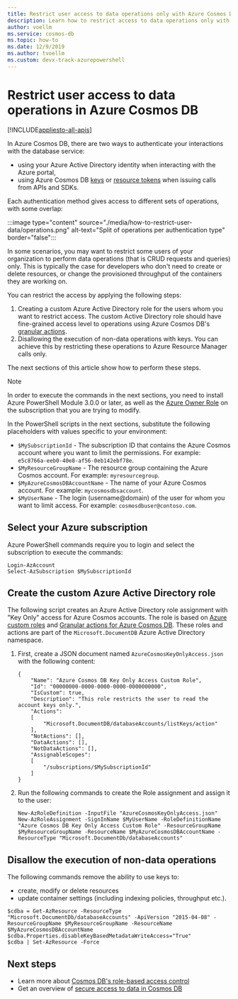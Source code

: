 ```yaml
---
title: Restrict user access to data operations only with Azure Cosmos DB
description: Learn how to restrict access to data operations only with Azure Cosmos DB
author: voellm
ms.service: cosmos-db
ms.topic: how-to
ms.date: 12/9/2019
ms.author: tvoellm 
ms.custom: devx-track-azurepowershell
---
```


# Restrict user access to data operations in Azure Cosmos DB
[!INCLUDE[appliesto-all-apis](includes/appliesto-all-apis.md)]

In Azure Cosmos DB, there are two ways to authenticate your interactions with the database service:

- using your Azure Active Directory identity when interacting with the Azure portal,
- using Azure Cosmos DB [keys](database-security.md#primary-keys) or [resource tokens](secure-access-to-data.md#resource-tokens) when issuing calls from APIs and SDKs.

Each authentication method gives access to different sets of operations, with some overlap:

:::image type="content" source="./media/how-to-restrict-user-data/operations.png" alt-text="Split of operations per authentication type" border="false":::

In some scenarios, you may want to restrict some users of your organization to perform data operations (that is CRUD requests and queries) only. This is typically the case for developers who don't need to create or delete resources, or change the provisioned throughput of the containers they are working on.

You can restrict the access by applying the following steps:
1. Creating a custom Azure Active Directory role for the users whom you want to restrict access. The custom Active Directory role should have fine-grained access level to operations using Azure Cosmos DB's [granular actions](../role-based-access-control/resource-provider-operations.md#microsoftdocumentdb).
1. Disallowing the execution of non-data operations with keys. You can achieve this by restricting these operations to Azure Resource Manager calls only.

The next sections of this article show how to perform these steps.

> [!NOTE]
> In order to execute the commands in the next sections, you need to install Azure PowerShell Module 3.0.0 or later, as well as the [Azure Owner Role](../role-based-access-control/built-in-roles.md#owner) on the subscription that you are trying to modify.

In the PowerShell scripts in the next sections, substitute the following placeholders with values specific to your environment:
- `$MySubscriptionId` - The subscription ID that contains the Azure Cosmos account where you want to limit the permissions. For example: `e5c8766a-eeb0-40e8-af56-0eb142ebf78e`.
- `$MyResourceGroupName` - The resource group containing the Azure Cosmos account. For example: `myresourcegroup`.
- `$MyAzureCosmosDBAccountName` - The name of your Azure Cosmos account. For example: `mycosmosdbsaccount`.
- `$MyUserName` - The login (username@domain) of the user for whom you want to limit access. For example: `cosmosdbuser@contoso.com`.

## Select your Azure subscription

Azure PowerShell commands require you to login and select the subscription to execute the commands:

```azurepowershell
Login-AzAccount
Select-AzSubscription $MySubscriptionId
```

## Create the custom Azure Active Directory role

The following script creates an Azure Active Directory role assignment with "Key Only" access for Azure Cosmos accounts. The role is based on [Azure custom roles](../role-based-access-control/custom-roles.md) and [Granular actions for Azure Cosmos DB](../role-based-access-control/resource-provider-operations.md#microsoftdocumentdb). These roles and actions are part of the `Microsoft.DocumentDB` Azure Active Directory namespace.

1. First, create a JSON document named `AzureCosmosKeyOnlyAccess.json` with the following content:

    ```
    {
        "Name": "Azure Cosmos DB Key Only Access Custom Role",
        "Id": "00000000-0000-0000-0000-0000000000",
        "IsCustom": true,
        "Description": "This role restricts the user to read the account keys only.",
        "Actions":
        [
            "Microsoft.DocumentDB/databaseAccounts/listKeys/action"
        ],
        "NotActions": [],
        "DataActions": [],
        "NotDataActions": [],
        "AssignableScopes":
        [
            "/subscriptions/$MySubscriptionId"
        ]
    }
    ```

1. Run the following commands to create the Role assignment and assign it to the user:

    ```azurepowershell
    New-AzRoleDefinition -InputFile "AzureCosmosKeyOnlyAccess.json"
    New-AzRoleAssignment -SignInName $MyUserName -RoleDefinitionName "Azure Cosmos DB Key Only Access Custom Role" -ResourceGroupName $MyResourceGroupName -ResourceName $MyAzureCosmosDBAccountName -ResourceType "Microsoft.DocumentDb/databaseAccounts"
    ```

## Disallow the execution of non-data operations

The following commands remove the ability to use keys to:
- create, modify or delete resources
- update container settings (including indexing policies, throughput etc.).

```azurepowershell
$cdba = Get-AzResource -ResourceType "Microsoft.DocumentDb/databaseAccounts" -ApiVersion "2015-04-08" -ResourceGroupName $MyResourceGroupName -ResourceName $MyAzureCosmosDBAccountName
$cdba.Properties.disableKeyBasedMetadataWriteAccess="True"
$cdba | Set-AzResource -Force
```

## Next steps

- Learn more about [Cosmos DB's role-based access control](role-based-access-control.md)
- Get an overview of [secure access to data in Cosmos DB](secure-access-to-data.md)

